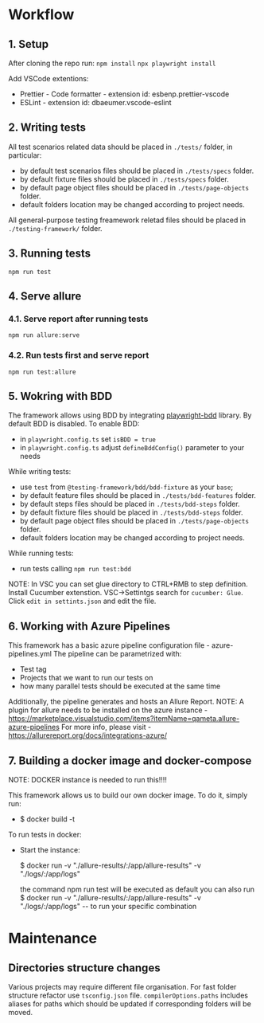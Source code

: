 # Workflow

## 1. Setup

After cloning the repo run:
`npm install`
`npx playwright install`

Add VSCode extentions:

-   Prettier - Code formatter - extension id: esbenp.prettier-vscode
-   ESLint - extension id: dbaeumer.vscode-eslint

## 2. Writing tests

All test scenarios related data should be placed in `./tests/` folder, in particular:

-   by default test scenarios files should be placed in `./tests/specs` folder.
-   by default fixture files should be placed in `./tests/specs` folder.
-   by default page object files should be placed in `./tests/page-objects` folder.
-   default folders location may be changed according to project needs.

All general-purpose testing freamework reletad files should be placed in `./testing-framework/` folder.

## 3. Running tests

`npm run test`

## 4. Serve allure

### 4.1. Serve report after running tests

`npm run allure:serve`

### 4.2. Run tests first and serve report

`npm run test:allure`

## 5. Wokring with BDD

The framework allows using BDD by integrating [playwright-bdd](https://github.com/vitalets/playwright-bdd) library.
By default BDD is disabled. To enable BDD:

-   in `playwright.config.ts` set `isBDD = true`
-   in `playwright.config.ts` adjust `defineBddConfig()` parameter to your needs

While writing tests:

-   use `test` from `@testing-framework/bdd/bdd-fixture` as your `base`;
-   by default feature files should be placed in `./tests/bdd-features` folder.
-   by default steps files should be placed in `./tests/bdd-steps` folder.
-   by default fixture files should be placed in `./tests/bdd-steps` folder.
-   by default page object files should be placed in `./tests/page-objects` folder.
-   default folders location may be changed according to project needs.

While running tests:

-   run tests calling `npm run test:bdd`

NOTE: In VSC you can set glue directory to CTRL+RMB to step definition. Install Cucumber extenstion. VSC->Settintgs search for `cucumber: Glue`.
Click `edit in settints.json` and edit the file.

## 6. Working with Azure Pipelines

This framework has a basic azure pipeline configuration file - azure-pipelines.yml
The pipeline can be parametrized with:

-   Test tag
-   Projects that we want to run our tests on
-   how many parallel tests should be executed at the same time

Additionally, the pipeline generates and hosts an Allure Report.
NOTE: A plugin for allure needs to be installed on the azure instance - https://marketplace.visualstudio.com/items?itemName=qameta.allure-azure-pipelines
For more info, please visit - https://allurereport.org/docs/integrations-azure/

## 7. Building a docker image and docker-compose

NOTE: DOCKER instance is needed to run this!!!!

This framework allows us to build our own docker image.
To do it, simply run:

-   $ docker build -t <image-name>

To run tests in docker:

-   Start the instance:

    $ docker run -v "./allure-results/:/app/allure-results" -v "./logs/:/app/logs" <image-name>

    the command npm run test will be executed as default
    you can also run
    $ docker run -v "./allure-results/:/app/allure-results" -v "./logs/:/app/logs" <image-name> <command> -- to run your specific combination

# Maintenance

## Directories structure changes

Various projects may require different file organisation. For fast folder structure refactor use `tsconfig.json` file. `compilerOptions.paths` includes aliases for paths which should be updated if corresponding folders will be moved.
